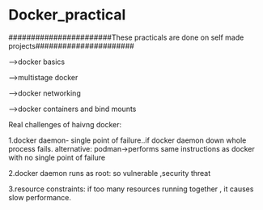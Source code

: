 # Docker_practical

#######################These practicals are done on self made projects######################

-->docker basics

-->multistage docker

-->docker networking

-->docker containers and bind mounts



Real challenges of haivng docker:

1.docker daemon- single point of failure..if docker daemon down whole process fails.
alternative: podman->performs same instructions as docker with no single point of failure

2.docker daemon runs as root: so vulnerable ,security threat

3.resource constraints: if too many resources running together , it causes slow performance.

